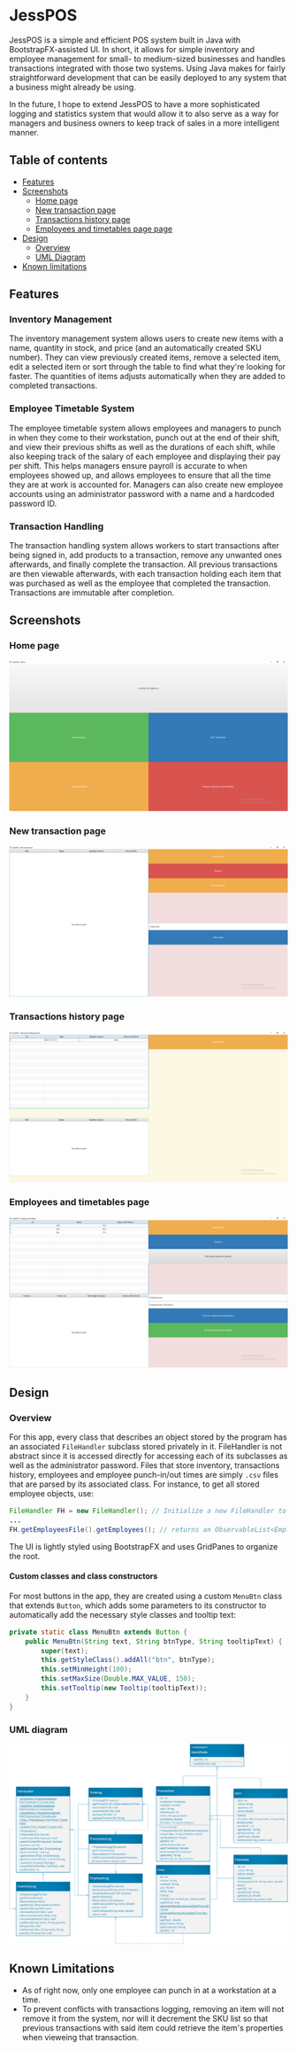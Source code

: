 # JessPOS

JessPOS is a simple and efficient POS system built in Java with BootstrapFX-assisted UI. In short, it allows for simple inventory and employee management for small- to medium-sized businesses and handles transactions integrated with those two systems. Using Java makes for fairly straightforward development that can be easily deployed to any system that a business might already be using.

In the future, I hope to extend JessPOS to have a more sophisticated logging and statistics system that would allow it to also serve as a way for managers and business owners to keep track of sales in a more intelligent manner.

## Table of contents

 - [Features](#features)
 - [Screenshots](#screenshots)
   - [Home page](#home-page)
   - [New transaction page](#new-transaction-page)
   - [Transactions history page](#transactions-history-page)
   - [Employees and timetables page page](#employees-and-timetables-page)
 - [Design](#design)
   - [Overview](#overview)
   - [UML Diagram](#uml-diagram)
 - [Known limitations](#known-limitations)

## Features

### Inventory Management

The inventory management system allows users to create new items with a name, quantity in stock, and price (and an automatically created SKU number). They can view previously created items, remove a selected item, edit a selected item or sort through the table to find what they're looking for faster. The quantities of items adjusts automatically when they are added to completed transactions.

### Employee Timetable System

The employee timetable system allows employees and managers to punch in when they come to their workstation, punch out at the end of their shift, and view their previous shifts as well as the durations of each shift, while also keeping track of the salary of each employee and displaying their pay per shift. This helps managers ensure payroll is accurate to when employees showed up, and allows employees to ensure that all the time they are at work is accounted for. Managers can also create new employee accounts using an administrator password with a name and a hardcoded password ID.

### Transaction Handling

The transaction handling system allows workers to start transactions after being signed in, add products to a transaction, remove any unwanted ones afterwards, and finally complete the transaction. All previous transactions are then viewable afterwards, with each transaction holding each item that was purchased as well as the employee that completed the transaction. Transactions are immutable after completion.

## Screenshots

### Home page
![Home page](https://github.com/Hircinus/JessPOS/blob/master/screenshots/jesspos_home.PNG)
### New transaction page
![New transaction page](https://github.com/Hircinus/JessPOS/blob/master/screenshots/jesspos_newtransaction.PNG)
### Transactions history page
![Transactions history page](https://github.com/Hircinus/JessPOS/blob/master/screenshots/jesspos_viewtransactions.PNG)
### Employees and timetables page
![Employees and timetables page](https://github.com/Hircinus/JessPOS/blob/master/screenshots/jesspos_employees.PNG)

## Design

### Overview

For this app, every class that describes an object stored by the program has an associated ``FileHandler`` subclass stored privately in it. FileHandler is not abstract since it is accessed directly for accessing each of its subclasses as well as the administrator password. Files that store inventory, transactions history, employees and employee punch-in/out times are simply ``.csv`` files that are parsed by its associated class. 
For instance, to get all stored employee objects, use: 
```java
FileHandler FH = new FileHandler(); // Initialize a new FileHandler to use throughout the class
...
FH.getEmployeesFile().getEmployees(); // returns an ObservableList<Employee> object
```
The UI is lightly styled using BootstrapFX and uses GridPanes to organize the root.

#### Custom classes and class constructors

For most buttons in the app, they are created using a custom ``MenuBtn`` class that extends ``Button``, which adds some parameters to its constructor to automatically add the necessary style classes and tooltip text:
```java
private static class MenuBtn extends Button {
    public MenuBtn(String text, String btnType, String tooltipText) {
        super(text);
        this.getStyleClass().addAll("btn", btnType);
        this.setMinHeight(100);
        this.setMaxSize(Double.MAX_VALUE, 150);
        this.setTooltip(new Tooltip(tooltipText));
    }
}
```

### UML diagram

![UML diagram](https://github.com/Hircinus/JessPOS/blob/master/uml_diagram.png)

## Known Limitations

 - As of right now, only one employee can punch in at a workstation at a time.
 - To prevent conflicts with transactions logging, removing an item will not remove it from the system, nor will it decrement the SKU list so that previous transactions with said item could retrieve the item's properties when vieweing that transaction.
